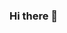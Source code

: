 ### Hi there 👋

<!--
**sadodk/sadodk** is a ✨ _special_ ✨ repository because its `README.md` (this file) appears on your GitHub profile.

Here are some ideas to get you started:

- 🔭 Django Web application
- 🌱 Etherium, Dapps developement
- 💬 Ask me about ...
- 📫 How to reach me: saaddk@gmail.com
-->
